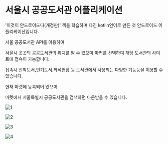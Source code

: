# 서울시 공공도서관 어플리케이션
'이것이 안드로이드다(개정판)' 책을 학습하며 다진 kotlin언어로 만든 첫 안드로이드 어플리케이션입니다.

서울 공공도서관 API를 이용하여 

서울시 곳곳의 공공도서관의 위치를 알 수 있으며 마커를 선택하여 해당 도서관의 사이트에 접속이 가능합니다.

접속시 신착도서,인기도서,좌석현황 등 도서관에서 사용되는 다양한 기능등을 이용할 수 있습니다.

현재 마켓에 등록되어 있으며

마켓에서 서울특별시 공공도서관을 검색하면 다운받을 수 있습니다.





![1](https://user-images.githubusercontent.com/62466871/128371974-3c31f50e-2e17-4134-a5dc-cc2c2f85b3d2.JPG)


![2](https://user-images.githubusercontent.com/62466871/128371984-117f6720-5033-4dba-94e2-2737ebdfe77f.JPG)


![3](https://user-images.githubusercontent.com/62466871/128371989-a2e69f54-8f65-458d-8ae8-d050a3430463.JPG)


![4](https://user-images.githubusercontent.com/62466871/128371990-0cf0bfc6-be31-4964-95bd-54cb32b27130.JPG)


